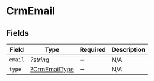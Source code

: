 # CrmEmail


## Fields

| Field                                                | Type                                                 | Required                                             | Description                                          |
| ---------------------------------------------------- | ---------------------------------------------------- | ---------------------------------------------------- | ---------------------------------------------------- |
| `email`                                              | *?string*                                            | :heavy_minus_sign:                                   | N/A                                                  |
| `type`                                               | [?CrmEmailType](../../models/shared/CrmEmailType.md) | :heavy_minus_sign:                                   | N/A                                                  |